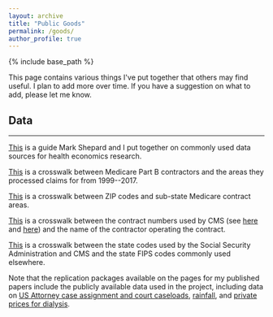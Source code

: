 ```yaml
---
layout: archive
title: "Public Goods"
permalink: /goods/
author_profile: true
---
```


{% include base_path %}

This page contains various things I've put together that others may find useful. I plan to add more over time. If you have a suggestion on what to add, please let me know.

## Data
***

[This](https://rileyleague.github.io/files/Health%20Data%20Guide%20for%20NBER%20Mentoring%20Session%20-%20May%202024.docx) is a guide Mark Shepard and I put together on commonly used data sources for health economics research.

[This](https://rileyleague.github.io/files/MAC_jurisdiction_Xwalk.dta) is a crosswalk between Medicare Part B contractors and the areas they processed claims for from 1999--2017.

[This](https://rileyleague.github.io/files/zip_to_juri_Xwalk.dta) is a crosswalk between ZIP codes and sub-state Medicare contract areas.

[This](https://rileyleague.github.io/files/carr_num_Xwalk.dta) is a crosswalk between the contract numbers used by CMS (see [here](https://resdac.org/cms-data/variables/carrier-or-mac-number) and [here](https://resdac.org/cms-data/variables/fi-or-mac-number)) and the name of the contractor operating the contract.

[This](https://rileyleague.github.io/files/state_ssafips_Xwalk.dta) is a crosswalk between the state codes used by the Social Security Administration and CMS and the state FIPS codes commonly used elsewhere.

Note that the replication packages available on the pages for my published papers include the publicly available data used in the project, including data on [US Attorney case assignment and court caseloads](https://dataverse.harvard.edu/dataset.xhtml?persistentId=doi:10.7910/DVN/QAGBDM), [rainfall](https://www.dropbox.com/scl/fi/tjkz6ph8u01iopmaqorje/MunicipalRainfall.zip?rlkey=ei6ubo1bkyx5b57k2kspto26v&dl=0), and [private prices for dialysis](https://rileyleague.github.io/files/variability_code.zip).
